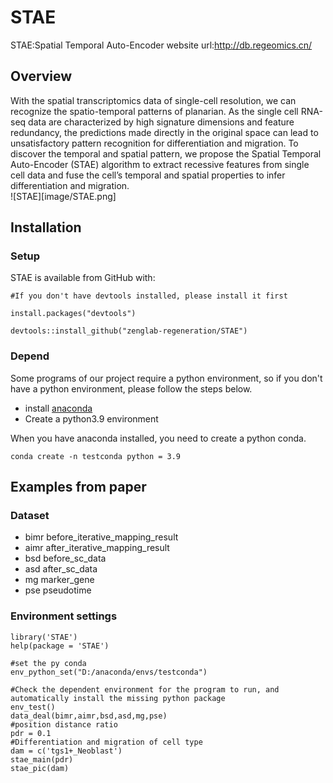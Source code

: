 # STAE
STAE:Spatial Temporal Auto-Encoder
website url:http://db.regeomics.cn/

## Overview
With the spatial transcriptomics data of single-cell resolution, we can recognize the spatio-temporal patterns of planarian. As the single cell RNA-seq data are characterized by high signature dimensions and feature redundancy, the predictions made directly in the original space can lead to unsatisfactory pattern recognition for differentiation and migration. To discover the temporal and spatial pattern, we propose the Spatial Temporal Auto-Encoder (STAE) algorithm to extract recessive features from single cell data and fuse the cell’s temporal and spatial properties to infer differentiation and migration.  
![STAE][image/STAE.png]
## Installation
### Setup
STAE is available from GitHub with:

```
#If you don't have devtools installed, please install it first

install.packages("devtools")

devtools::install_github("zenglab-regeneration/STAE")

```

### Depend

Some programs of our project require a python environment, so if you don't have a python environment, please follow the steps below.  
* install [anaconda](https://www.anaconda.com/ "anaconda")
* Create a python3.9 environment  

When you have anaconda installed, you need to create a python conda.
```
conda create -n testconda python = 3.9
```

## Examples from paper
### Dataset 
- bimr before_iterative_mapping_result
- aimr after_iterative_mapping_result
- bsd before_sc_data
- asd after_sc_data
- mg marker_gene
- pse pseudotime

### Environment settings


```
library('STAE')
help(package = 'STAE')

#set the py conda
env_python_set("D:/anaconda/envs/testconda")

#Check the dependent environment for the program to run, and automatically install the missing python package
env_test()
data_deal(bimr,aimr,bsd,asd,mg,pse)  
#position distance ratio
pdr = 0.1  
#Differentiation and migration of cell type
dam = c('tgs1+_Neoblast') 
stae_main(pdr)  
stae_pic(dam)
```


